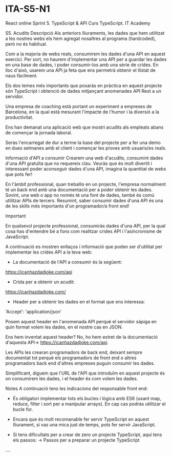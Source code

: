 # ITA-S5-N1
React online Sprint 5. TypeScript &amp; API Curs TypeScript. IT Academy

S5. Acudits
Descripció
Als anteriors lliuraments, les dades que hem utilitzat a les nostres webs els hem agregat nosaltres al programa (hardcoded), però no és habitual.

Com a la majoria de webs reals, consumirem les dades d'una API en aquest exercici. Per sort, no haurem d'implementar una API per a guardar les dades en una base de dades, i poder consumir-los amb una sèrie de crides. En lloc d'això, usarem una API ja feta que ens permetrà obtenir el llistat de naus fàcilment.

Els dos temes més importants que posaràs en pràctica en aquest projecte són TypeScript i obtenció de dades mitjançant anomenades API Rest a un servidor.

Una empresa de coaching està portant un experiment a empreses de Barcelona, en la qual està mesurant l'impacte de l'humor i la diversió a la productivitat.

Ens han demanat una aplicació web que mostri acudits als empleats abans de començar la jornada laboral.

Seràs l'encarregat de dur a terme la base del projecte per a fer una demo en dues setmanes amb el client i començar les proves amb usuaris/es reals.

Informació d'API a consumir
Crearem una web d'acudits, consumint dades d'una API gratuïta que no requereix clau. Veuràs que és molt divertit i interessant poder aconseguir dades d'una API, imagina la quantitat de webs que pots fer!

En l'àmbit professional, quan treballis en un projecte, l'empresa normalment té un back end amb una documentació per a poder obtenir les dades. Sovint, una web o app no només té una font de dades, també és comú utilitzar APIs de tercers. Resumint, saber consumir dades d'una API és una de les skills més importants d'un programador/a front end!

 Important

En qualsevol projecte professional, consumiràs dades d'una API, per la qual cosa has d'entendre bé a fons com realitzar crides API i l'asincronisme de JavaScript.

A continuació es mostren enllaços i informació que poden ser d'utilitat per implementar les crides API a la teva web:

- La documentació de l'API a consumir és la següent:

https://icanhazdadjoke.com/api

- Crida per a obtenir un acudit:

https://icanhazdadjoke.com/

-   Header per a obtenir les dades en el format que ens interessa:

'Accept': 'application/json'

Posem aquest header en l'anomenada API perquè el servidor sàpiga en quin format volem les dades, en el nostre cas en JSON.

Ens hem inventat aquest header? No, ho hem extret de la documentació d'aquesta API-> https://icanhazdadjoke.com/api. 

Les APIs les crearan programadors de back end, deixant sempre documentat tot perquè els programadors de front end o altres programadors back end d'altres empreses puguin consumir les dades.

Simplificant, diguem que l'URL de l'API que introduïm en aquest projecte és on consumirem les dades, i el header és com volem les dades.

Notes
A continuació tens les indicacions del responsable front end:

- És obligatori implementar tots els bucles i lògica amb ES6 (usant map, reduce, filter i sort per a manipular arrays). En cap cas podràs utilitzar el bucle for.

- Encara que és molt recomanable fer servir TypeScript en aquest lliurament, si vas una mica just de temps, pots fer servir JavaScript.

- Si tens dificultats per a crear de zero un projecte TypeScript, aquí tens els passos:
 -> Passos per a preparar un projecte TypeScript

 ....